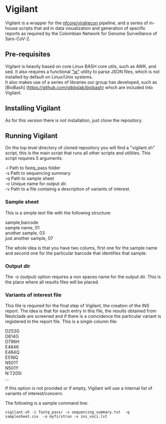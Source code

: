 # Vigilant
Vigilant is a wrapper for the [nfcore/viralrecon](https://nf-co.re/viralrecon) pipeline, and a series of in-house scripts that aid in data visualization and generation of specific reports as required by the Colombian Network for Genome Surveillance of Sars-CoV-2.

## Pre-requisites 
Vigilant is heavily based on core Linux BASH core utils, such as AWK, and sed.
It also requires a functional ["jq"](https://stedolan.github.io/jq/)  utility to parse JSON files, which is not installed by default on Linux/Unix systems.   
It also makes use of a series of libraries our group has developed, such as [BioBash] (https://github.com/gibbslab/biobash) which  are included into Vigilant.

## Installing Vigilant
As for this version there is not installation, just clone the repository. 

## Running Vigilant
On the top level directory of cloned repository you will find a "vigilant.sh" script,
this is the main script that runs all other scripts and utilities.
This script requires 5 arguments:
  
-i Path to fastq_pass folder  
-s Path to sequencing summary   
-q Path to sample sheet  
-o Unique name for output dir.  
-v Path to a file containig a description of variants of interest.

### Sample sheet
This is a simple text file with the following structure:

sample,barcode  
sample name, 01  
another sample, 03  
just another sample, 07  

The whole idea is that you have two colums, first one for the sample name and second one for the particular barcode that identifies that sample.

### Output dir
The -o (output) option requires a non spaces name for the output dir. This is the place where all results files will be placed.

### Variants of interest file
This file is required for the final step of Vigilant, the creation of the INS report.
The idea is that for each entry in this file,  the results obtained from Nextclade are screened and if there is a coincidence the particular variant is registered in the report file. 
This is a single column file:

D253G  
D614G  
D796H  
E484K  
E484Q  
E516Q  
N501T  
N501Y  
N:T205I  
...  

If this option is not provided or if empty, Vigilant will use a internal list of variants of interest/concern.


The following is a sample command line:



`vigilant.sh -i fastq_pass/ -s sequencing_summary.txt  -q samplesheet.csv  -o myfirstrun -v ins_voci.lst`


